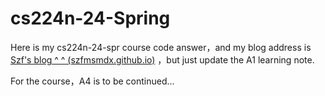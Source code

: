 # cs224n-24-Spring
Here is my cs224n-24-spr course code answer，and my blog address is [Szf's blog ^ ^ (szfmsmdx.github.io)](https://szfmsmdx.github.io/) ，but just update the A1 learning note.

For the course，A4 is to be continued...

